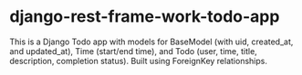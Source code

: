 # django-rest-frame-work-todo-app
This is a Django Todo app with models for BaseModel (with uid, created_at, and updated_at), Time (start/end time), and Todo (user, time, title, description, completion status). Built using ForeignKey relationships.
